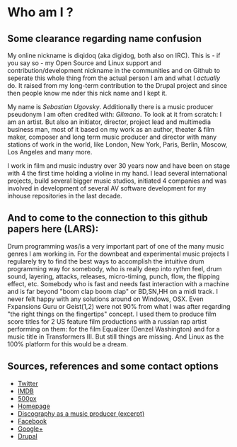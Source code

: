 # Who am I ?

## Some clearance regarding name confusion

My online nickname is diqidoq (aka digidog, both also on IRC). This is - if you say so -  my Open Source and Linux support and contribution/development nickname in the communities and on Github to seperate this whole thing from the actual person I am and what I *actually* do. It raised from my long-term contribution to the Drupal project and since then people know me nder this nick name and I kept it. 

My name is *Sebastian Ugovsky*. Additionally there is a music producer pseudonym I am often credited with: *Gilmano*. To look at it from scratch: I am an artist. But also an initiator, director, project lead and multimedia business man, most of it based on my work as an author, theater & film maker, composer and long term music producer and director with many stations of work in the world, like London, New York, Paris, Berlin, Moscow, Los Angeles and many more.

I work in film and music industry over 30 years now and have been on stage with 4 the first time holding a violine in my hand. I lead several international projects, build several bigger music studios, initiated 4 companies and was involved in development of several AV software development for my inhouse repositories in the last decade.

## And to come to the connection to this github papers here (LARS):

Drum programming was/is a very important part of one of the many music genres I am working in. For the downbeat and experimental music projects I regularely try to find the best ways to accomplish the intuitive drum programming way for somebody, who is really deep into rythm feel, drum sound, layering, attacks, releases, micro-timing, punch, flow, the flipping effect, etc. Somebody who is fast and needs fast interaction with a machine and is far beyond "boom clap boom clap" or BD,SN,HH on a midi track. I never felt happy with any solutions around on Windows, OSX. Even Fxpansions Guru or Geist(1,2) were not 90% from what I was after regarding "the right things on the fingertips" concept. I used them to produce film score titles for 2 US feature film productions with a russian rap artist performing on them: for the film Equalizer (Denzel Washington) and for a music title in Transformers III. But still things are missing. And Linux as the 100% platform for this would be a dream.

## Sources, references and some contact options

 + [Twitter](https://twitter.com/ugovsky)
 + [IMDB](http://www.imdb.com/name/nm3067014/)
 + [500px](https://500px.com/sebastianugovsky)
 + [Homepage](http://ugovsky.com)
 + [Discography as a music producer (excerpt)](https://www.discogs.com/artist/2107065-Gilmano)
 + [Facebook](https://facebook.com/SebastianUgovsky/)
 + [Google+](https://plus.google.com/+SebastianUgovsky)
 + [Drupal](https://www.drupal.org/u/diqidoq)
